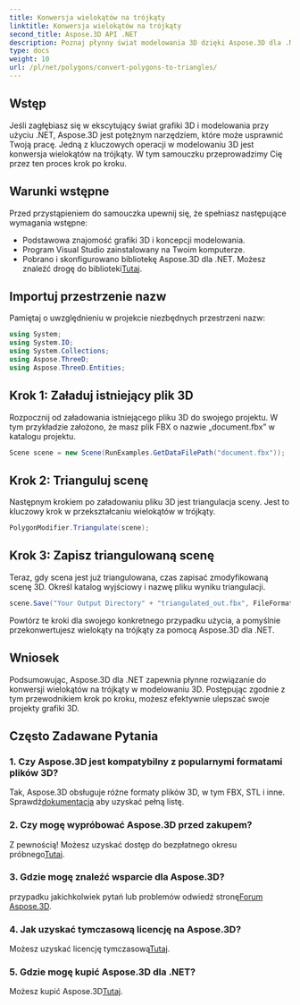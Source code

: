 ```yaml
---
title: Konwersja wielokątów na trójkąty
linktitle: Konwersja wielokątów na trójkąty
second_title: Aspose.3D API .NET
description: Poznaj płynny świat modelowania 3D dzięki Aspose.3D dla .NET. Z łatwością przekonwertuj wielokąty na trójkąty, korzystając z naszego przewodnika krok po kroku. Pobierz teraz bezpłatną wersję próbną!
type: docs
weight: 10
url: /pl/net/polygons/convert-polygons-to-triangles/
---
```

## Wstęp
Jeśli zagłębiasz się w ekscytujący świat grafiki 3D i modelowania przy użyciu .NET, Aspose.3D jest potężnym narzędziem, które może usprawnić Twoją pracę. Jedną z kluczowych operacji w modelowaniu 3D jest konwersja wielokątów na trójkąty. W tym samouczku przeprowadzimy Cię przez ten proces krok po kroku.
## Warunki wstępne
Przed przystąpieniem do samouczka upewnij się, że spełniasz następujące wymagania wstępne:
- Podstawowa znajomość grafiki 3D i koncepcji modelowania.
- Program Visual Studio zainstalowany na Twoim komputerze.
-  Pobrano i skonfigurowano bibliotekę Aspose.3D dla .NET. Możesz znaleźć drogę do biblioteki[Tutaj](https://releases.aspose.com/3d/net/).
## Importuj przestrzenie nazw
Pamiętaj o uwzględnieniu w projekcie niezbędnych przestrzeni nazw:
```csharp
using System;
using System.IO;
using System.Collections;
using Aspose.ThreeD;
using Aspose.ThreeD.Entities;
```
## Krok 1: Załaduj istniejący plik 3D
Rozpocznij od załadowania istniejącego pliku 3D do swojego projektu. W tym przykładzie założono, że masz plik FBX o nazwie „document.fbx” w katalogu projektu.
```csharp
Scene scene = new Scene(RunExamples.GetDataFilePath("document.fbx"));
```
## Krok 2: Trianguluj scenę
Następnym krokiem po załadowaniu pliku 3D jest triangulacja sceny. Jest to kluczowy krok w przekształcaniu wielokątów w trójkąty.
```csharp
PolygonModifier.Triangulate(scene);
```
## Krok 3: Zapisz triangulowaną scenę
Teraz, gdy scena jest już triangulowana, czas zapisać zmodyfikowaną scenę 3D. Określ katalog wyjściowy i nazwę pliku wyniku triangulacji.
```csharp
scene.Save("Your Output Directory" + "triangulated_out.fbx", FileFormat.FBX7400ASCII);
```
Powtórz te kroki dla swojego konkretnego przypadku użycia, a pomyślnie przekonwertujesz wielokąty na trójkąty za pomocą Aspose.3D dla .NET.
## Wniosek
Podsumowując, Aspose.3D dla .NET zapewnia płynne rozwiązanie do konwersji wielokątów na trójkąty w modelowaniu 3D. Postępując zgodnie z tym przewodnikiem krok po kroku, możesz efektywnie ulepszać swoje projekty grafiki 3D.
## Często Zadawane Pytania
### 1. Czy Aspose.3D jest kompatybilny z popularnymi formatami plików 3D?
 Tak, Aspose.3D obsługuje różne formaty plików 3D, w tym FBX, STL i inne. Sprawdź[dokumentacja](https://reference.aspose.com/3d/net/) aby uzyskać pełną listę.
### 2. Czy mogę wypróbować Aspose.3D przed zakupem?
 Z pewnością! Możesz uzyskać dostęp do bezpłatnego okresu próbnego[Tutaj](https://releases.aspose.com/).
### 3. Gdzie mogę znaleźć wsparcie dla Aspose.3D?
 przypadku jakichkolwiek pytań lub problemów odwiedź stronę[Forum Aspose.3D](https://forum.aspose.com/c/3d/18).
### 4. Jak uzyskać tymczasową licencję na Aspose.3D?
 Możesz uzyskać licencję tymczasową[Tutaj](https://purchase.aspose.com/temporary-license/).
### 5. Gdzie mogę kupić Aspose.3D dla .NET?
 Możesz kupić Aspose.3D[Tutaj](https://purchase.aspose.com/buy).